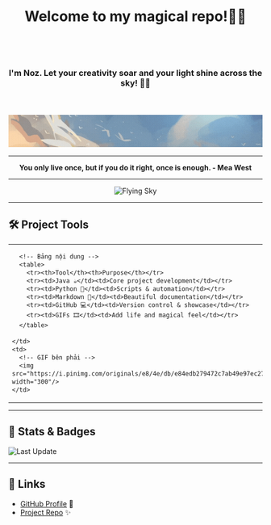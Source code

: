 # <p align="center">Welcome to my magical repo!🌸💫 </p> </br>
### <p align = "center">I'm Noz. Let your creativity soar and your light shine across the sky! 🌙🌈</p></br>
<p align="center">
  <img src="https://github.com/noz-ara/noz-ara/blob/main/assets/N%E1%BB%99i%20dung%20%C4%91o%E1%BA%A1n%20v%C4%83n%20b%E1%BA%A3n%20c%E1%BB%A7a%20b%E1%BA%A1n.gif" alt="Sky banner" />
</p>

---

**<p align="center">You only live once, but if you do it right, once is enough. - Mea West </p>**

---

<p align="center">
  <img src="https://github.com/noz-ara/noz-ara/blob/main/assets/Thi%E1%BA%BFt%20k%E1%BA%BF%20ch%C6%B0a%20c%C3%B3%20t%C3%AAn.gif" alt="Flying Sky" />
</p>


---

## 🛠️ Project Tools
<table>
  <tr>
    <td>

      <!-- Bảng nội dung -->
      <table>
        <tr><th>Tool</th><th>Purpose</th></tr>
        <tr><td>Java ☕</td><td>Core project development</td></tr>
        <tr><td>Python 🐍</td><td>Scripts & automation</td></tr>
        <tr><td>Markdown 📝</td><td>Beautiful documentation</td></tr>
        <tr><td>GitHub 💻</td><td>Version control & showcase</td></tr>
        <tr><td>GIFs 🎞️</td><td>Add life and magical feel</td></tr>
      </table>

    </td>
    <td>
      <!-- GIF bên phải -->
      <img src="https://i.pinimg.com/originals/e8/4e/db/e84edb279472c7ab49e97ec276d4ffda.gif" width="300"/>
    </td>
  </tr>
</table>


---

## 🎨 Stats & Badges
<!-- ![GitHub stars](https://img.shields.io/github/stars/noz-ara/identity-service?style=social)
![GitHub forks](https://img.shields.io/github/forks/noz-ara/identity-service?style=social)
![GitHub license](https://img.shields.io/github/license/noz-ara/identity-service) -->
![Last Update](https://img.shields.io/badge/Last%20Update-22/08/2025%2000:50-blue)


---

## 🔗 Links
- [GitHub Profile](https://github.com/noz-ara) 💖
- [Project Repo](https://github.com/noz-ara/noz-ara) ✨
